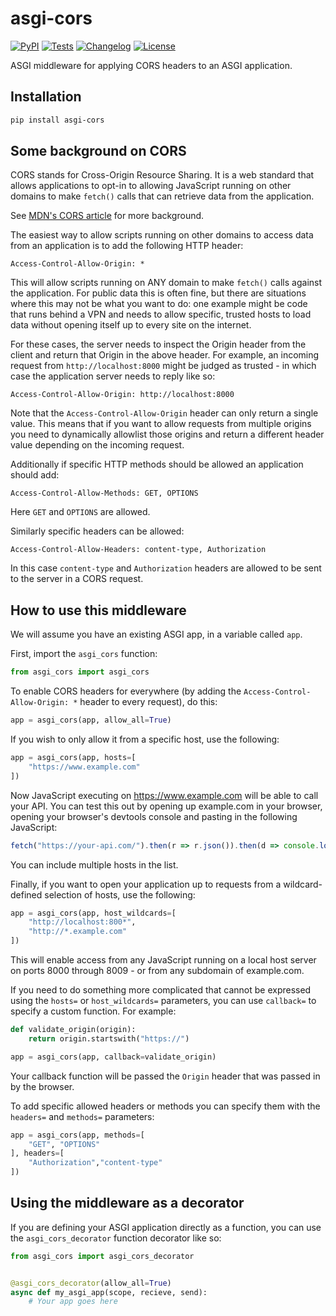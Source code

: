 # asgi-cors

[![PyPI](https://img.shields.io/pypi/v/asgi-cors.svg)](https://pypi.org/project/asgi-cors/)
[![Tests](https://github.com/simonw/asgi-cors/actions/workflows/test.yml/badge.svg)](https://github.com/simonw/asgi-cors/actions/workflows/test.yml)
[![Changelog](https://img.shields.io/github/v/release/simonw/asgi-cors?include_prereleases&label=changelog)](https://github.com/simonw/asgi-cors/releases)
[![License](https://img.shields.io/badge/license-Apache%202.0-blue.svg)](https://github.com/simonw/asgi-cors/blob/main/LICENSE)

ASGI middleware for applying CORS headers to an ASGI application.

## Installation
```bash
pip install asgi-cors
```
## Some background on CORS

CORS stands for Cross-Origin Resource Sharing. It is a web standard that allows applications to opt-in to allowing JavaScript running on other domains to make `fetch()` calls that can retrieve data from the application.

See [MDN's CORS article](https://developer.mozilla.org/en-US/docs/Web/HTTP/CORS) for more background.

The easiest way to allow scripts running on other domains to access data from an application is to add the following HTTP header:
```
Access-Control-Allow-Origin: *
```
This will allow scripts running on ANY domain to make `fetch()` calls against the application. For public data this is often fine, but there are situations where this may not be what you want to do: one example might be code that runs behind a VPN and needs to allow specific, trusted hosts to load data without opening itself up to every site on the internet.

For these cases, the server needs to inspect the Origin header from the client and return that Origin in the above header. For example, an incoming request from `http://localhost:8000` might be judged as trusted - in which case the application server needs to reply like so:
```
Access-Control-Allow-Origin: http://localhost:8000
```
Note that the `Access-Control-Allow-Origin` header can only return a single value. This means that if you want to allow requests from multiple origins you need to dynamically allowlist those origins and return a different header value depending on the incoming request.

Additionally if specific HTTP methods should be allowed an application should add:
```
Access-Control-Allow-Methods: GET, OPTIONS
```
Here `GET` and `OPTIONS` are allowed.

Similarly specific headers can be allowed:
```
Access-Control-Allow-Headers: content-type, Authorization
```
In this case `content-type` and `Authorization` headers are allowed to be sent to the server in a CORS request.

## How to use this middleware

We will assume you have an existing ASGI app, in a variable called `app`.

First, import the `asgi_cors` function:
```python
from asgi_cors import asgi_cors
```
To enable CORS headers for everywhere (by adding the `Access-Control-Allow-Origin: *` header to every request), do this:
```python
app = asgi_cors(app, allow_all=True)
```
If you wish to only allow it from a specific host, use the following:
```python
app = asgi_cors(app, hosts=[
    "https://www.example.com"
])
```
Now JavaScript executing on https://www.example.com will be able to call your API. You can test this out by opening up example.com in your browser, opening your browser's devtools console and pasting in the following JavaScript:
```javascript
fetch("https://your-api.com/").then(r => r.json()).then(d => console.log(d))
```
You can include multiple hosts in the list.

Finally, if you want to open your application up to requests from a wildcard-defined selection of hosts, use the following:
```python
app = asgi_cors(app, host_wildcards=[
    "http://localhost:800*",
    "http://*.example.com"
])
```
This will enable access from any JavaScript running on a local host server on ports 8000 through 8009 - or from any subdomain of example.com.

If you need to do something more complicated that cannot be expressed using the `hosts=` or `host_wildcards=` parameters, you can use `callback=` to specify a custom function. For example:
```python
def validate_origin(origin):
    return origin.startswith("https://")

app = asgi_cors(app, callback=validate_origin)
```
Your callback function will be passed the `Origin` header that was passed in by the browser.

To add specific allowed headers or methods you can specify them with the `headers=` and `methods=` parameters:
```python
app = asgi_cors(app, methods=[
    "GET", "OPTIONS"
], headers=[
    "Authorization","content-type"
])
```

## Using the middleware as a decorator

If you are defining your ASGI application directly as a function, you can use the `asgi_cors_decorator` function decorator like so:
```python
from asgi_cors import asgi_cors_decorator


@asgi_cors_decorator(allow_all=True)
async def my_asgi_app(scope, recieve, send):
    # Your app goes here
```